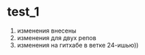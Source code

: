 # test_1

1. изменения внесены
2. изменения для двух репов
3. изменения на гитхабе в ветке 24-ишью))
